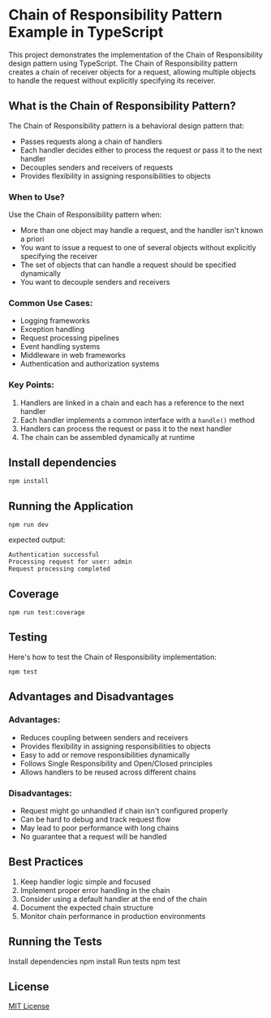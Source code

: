 # Chain of Responsibility Pattern Example in TypeScript

This project demonstrates the implementation of the Chain of Responsibility design pattern using TypeScript. The Chain of Responsibility pattern creates a chain of receiver objects for a request, allowing multiple objects to handle the request without explicitly specifying its receiver.

## What is the Chain of Responsibility Pattern?

The Chain of Responsibility pattern is a behavioral design pattern that:
- Passes requests along a chain of handlers
- Each handler decides either to process the request or pass it to the next handler
- Decouples senders and receivers of requests
- Provides flexibility in assigning responsibilities to objects

### When to Use?

Use the Chain of Responsibility pattern when:
- More than one object may handle a request, and the handler isn't known a priori
- You want to issue a request to one of several objects without explicitly specifying the receiver
- The set of objects that can handle a request should be specified dynamically
- You want to decouple senders and receivers

### Common Use Cases:
- Logging frameworks
- Exception handling
- Request processing pipelines
- Event handling systems
- Middleware in web frameworks
- Authentication and authorization systems

### Key Points:
1. Handlers are linked in a chain and each has a reference to the next handler
2. Each handler implements a common interface with a `handle()` method
3. Handlers can process the request or pass it to the next handler
4. The chain can be assembled dynamically at runtime

## Install dependencies
```shell
npm install
```

## Running the Application
```shell
npm run dev
```
expected output:
```shell
Authentication successful
Processing request for user: admin
Request processing completed
```

## Coverage
```shell
npm run test:coverage
```

## Testing
Here's how to test the Chain of Responsibility implementation:

```shell
npm test
```

## Advantages and Disadvantages

### Advantages:
- Reduces coupling between senders and receivers
- Provides flexibility in assigning responsibilities to objects
- Easy to add or remove responsibilities dynamically
- Follows Single Responsibility and Open/Closed principles
- Allows handlers to be reused across different chains

### Disadvantages:
- Request might go unhandled if chain isn't configured properly
- Can be hard to debug and track request flow
- May lead to poor performance with long chains
- No guarantee that a request will be handled

## Best Practices

1. Keep handler logic simple and focused
2. Implement proper error handling in the chain
3. Consider using a default handler at the end of the chain
4. Document the expected chain structure
5. Monitor chain performance in production environments

## Running the Tests

Install dependencies
npm install
Run tests
npm test

## License

[MIT License](LICENSE)